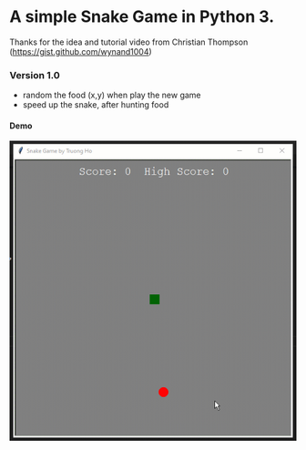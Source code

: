 
# A simple Snake Game in Python 3.
Thanks for the idea and tutorial video from Christian Thompson (https://gist.github.com/wynand1004)

### Version 1.0
- random the food (x,y) when play  the new game
- speed up the snake, after hunting food


#### Demo

![](https://raw.githubusercontent.com/holamtruong/snake-game/master/demo_version_1.0.gif)
